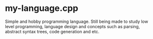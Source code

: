 # my-language.cpp

Simple and hobby programming language.
Still being made to study low level programming, language design and concepts such as parsing, abstract syntax trees, code generation and etc.